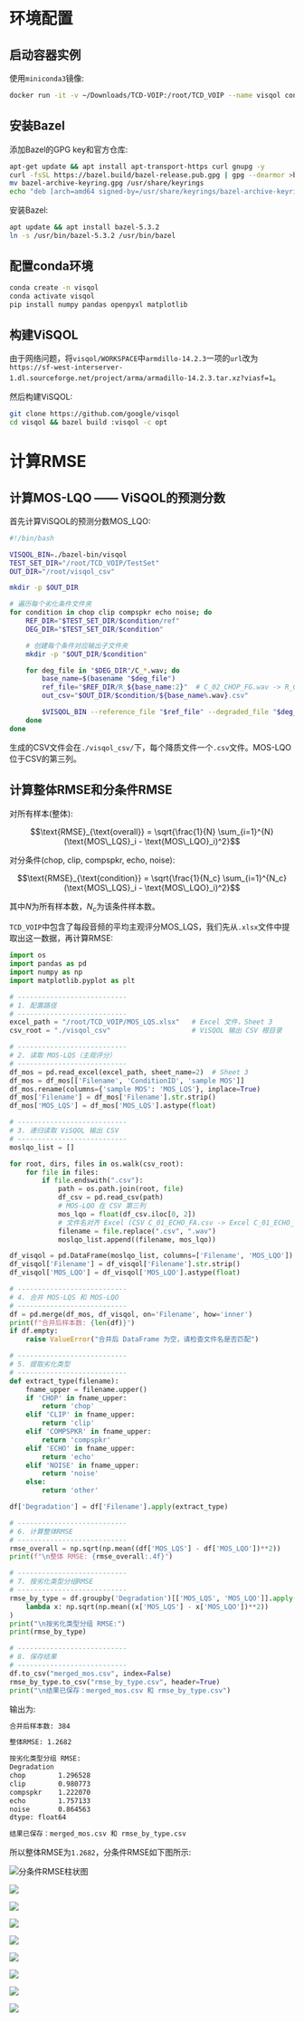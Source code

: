 # 环境配置

## 启动容器实例

使用`miniconda3`镜像:

```bash
docker run -it -v ~/Downloads/TCD-VOIP:/root/TCD_VOIP --name visqol continuumio/miniconda3
```

## 安装Bazel

添加Bazel的GPG key和官方仓库:

```bash
apt-get update && apt install apt-transport-https curl gnupg -y
curl -fsSL https://bazel.build/bazel-release.pub.gpg | gpg --dearmor >bazel-archive-keyring.gpg
mv bazel-archive-keyring.gpg /usr/share/keyrings
echo "deb [arch=amd64 signed-by=/usr/share/keyrings/bazel-archive-keyring.gpg] https://storage.googleapis.com/bazel-apt stable jdk1.8" | tee /etc/apt/sources.list.d/bazel.list
```

安装Bazel:

```bash
apt update && apt install bazel-5.3.2
ln -s /usr/bin/bazel-5.3.2 /usr/bin/bazel
```

## 配置conda环境

```bash
conda create -n visqol
conda activate visqol
pip install numpy pandas openpyxl matplotlib
```

## 构建ViSQOL

由于网络问题，将`visqol/WORKSPACE`中`armdillo-14.2.3`一项的`url`改为`https://sf-west-interserver-1.dl.sourceforge.net/project/arma/armadillo-14.2.3.tar.xz?viasf=1`。

然后构建ViSQOL:

```bash
git clone https://github.com/google/visqol
cd visqol && bazel build :visqol -c opt
```

# 计算RMSE

## 计算MOS-LQO —— ViSQOL的预测分数

首先计算ViSQOL的预测分数MOS\_LQO:

```bash
#!/bin/bash

VISQOL_BIN=./bazel-bin/visqol
TEST_SET_DIR="/root/TCD_VOIP/TestSet"
OUT_DIR="/root/visqol_csv"

mkdir -p $OUT_DIR

# 遍历每个劣化条件文件夹
for condition in chop clip compspkr echo noise; do
    REF_DIR="$TEST_SET_DIR/$condition/ref"
    DEG_DIR="$TEST_SET_DIR/$condition"

    # 创建每个条件对应输出子文件夹
    mkdir -p "$OUT_DIR/$condition"

    for deg_file in "$DEG_DIR"/C_*.wav; do
        base_name=$(basename "$deg_file")
        ref_file="$REF_DIR/R_${base_name:2}"  # C_02_CHOP_FG.wav -> R_02_CHOP_FG.wav
        out_csv="$OUT_DIR/$condition/${base_name%.wav}.csv"

        $VISQOL_BIN --reference_file "$ref_file" --degraded_file "$deg_file" --results_csv "$out_csv"
    done
done
```

生成的CSV文件会在`./visqol_csv/`下，每个降质文件一个`.csv`文件。MOS-LQO位于CSV的第三列。

## 计算整体RMSE和分条件RMSE

对所有样本(整体):

```math
\text{RMSE}_{\text{overall}} = \sqrt{\frac{1}{N} \sum_{i=1}^{N} (\text{MOS\_LQS}_i - \text{MOS\_LQO}_i)^2}
```

对分条件(chop, clip, compspkr, echo, noise):

```math
\text{RMSE}_{\text{condition}} = \sqrt{\frac{1}{N_c} \sum_{i=1}^{N_c} (\text{MOS\_LQS}_i - \text{MOS\_LQO}_i)^2}
```

其中$`N`$为所有样本数，$`N_c`$为该条件样本数。

`TCD_VOIP`中包含了每段音频的平均主观评分MOS\_LQS，我们先从`.xlsx`文件中提取出这一数据，再计算RMSE:

```python
import os
import pandas as pd
import numpy as np
import matplotlib.pyplot as plt

# ---------------------------
# 1. 配置路径
# ---------------------------
excel_path = "/root/TCD_VOIP/MOS_LQS.xlsx"   # Excel 文件，Sheet 3
csv_root = "./visqol_csv"                    # ViSQOL 输出 CSV 根目录

# ---------------------------
# 2. 读取 MOS-LQS（主观评分）
# ---------------------------
df_mos = pd.read_excel(excel_path, sheet_name=2)  # Sheet 3
df_mos = df_mos[['Filename', 'ConditionID', 'sample MOS']]
df_mos.rename(columns={'sample MOS': 'MOS_LQS'}, inplace=True)
df_mos['Filename'] = df_mos['Filename'].str.strip()
df_mos['MOS_LQS'] = df_mos['MOS_LQS'].astype(float)

# ---------------------------
# 3. 递归读取 ViSQOL 输出 CSV
# ---------------------------
moslqo_list = []

for root, dirs, files in os.walk(csv_root):
    for file in files:
        if file.endswith(".csv"):
            path = os.path.join(root, file)
            df_csv = pd.read_csv(path)
            # MOS-LQO 在 CSV 第三列
            mos_lqo = float(df_csv.iloc[0, 2])
            # 文件名对齐 Excel (CSV C_01_ECHO_FA.csv -> Excel C_01_ECHO_FA.wav)
            filename = file.replace(".csv", ".wav")
            moslqo_list.append((filename, mos_lqo))

df_visqol = pd.DataFrame(moslqo_list, columns=['Filename', 'MOS_LQO'])
df_visqol['Filename'] = df_visqol['Filename'].str.strip()
df_visqol['MOS_LQO'] = df_visqol['MOS_LQO'].astype(float)

# ---------------------------
# 4. 合并 MOS-LQS 和 MOS-LQO
# ---------------------------
df = pd.merge(df_mos, df_visqol, on='Filename', how='inner')
print(f"合并后样本数: {len(df)}")
if df.empty:
    raise ValueError("合并后 DataFrame 为空，请检查文件名是否匹配")

# ---------------------------
# 5. 提取劣化类型
# ---------------------------
def extract_type(filename):
    fname_upper = filename.upper()
    if 'CHOP' in fname_upper:
        return 'chop'
    elif 'CLIP' in fname_upper:
        return 'clip'
    elif 'COMPSPKR' in fname_upper:
        return 'compspkr'
    elif 'ECHO' in fname_upper:
        return 'echo'
    elif 'NOISE' in fname_upper:
        return 'noise'
    else:
        return 'other'

df['Degradation'] = df['Filename'].apply(extract_type)

# ---------------------------
# 6. 计算整体RMSE
# ---------------------------
rmse_overall = np.sqrt(np.mean((df['MOS_LQS'] - df['MOS_LQO'])**2))
print(f"\n整体 RMSE: {rmse_overall:.4f}")

# ---------------------------
# 7. 按劣化类型分组RMSE
# ---------------------------
rmse_by_type = df.groupby('Degradation')[['MOS_LQS', 'MOS_LQO']].apply(
    lambda x: np.sqrt(np.mean((x['MOS_LQS'] - x['MOS_LQO'])**2))
)
print("\n按劣化类型分组 RMSE:")
print(rmse_by_type)

# ---------------------------
# 8. 保存结果
# ---------------------------
df.to_csv("merged_mos.csv", index=False)
rmse_by_type.to_csv("rmse_by_type.csv", header=True)
print("\n结果已保存：merged_mos.csv 和 rmse_by_type.csv")
```

输出为:

```txt
合并后样本数: 384

整体RMSE: 1.2682

按劣化类型分组 RMSE:
Degradation
chop        1.296528
clip        0.980773
compspkr    1.222070
echo        1.757133
noise       0.864563
dtype: float64

结果已保存：merged_mos.csv 和 rmse_by_type.csv
```

所以整体RMSE为`1.2682`，分条件RMSE如下图所示:

![分条件RMSE柱状图](./images/rmse_by_type.png)

![](./images/individual_chop.png)

![](./images/individual_clip.png)

![](./images/individual_compspkr.png)

![](./images/individual_echo.png)

![](./images/individual_noise.png)

![](./images/average_mos.png)

![](./images/total.png)

![](./images/correlation.png)